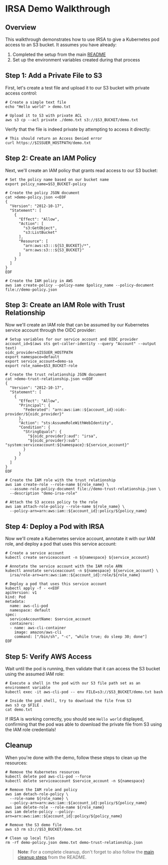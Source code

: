 # IRSA Demo Walkthrough

## Overview

This walkthrough demonstrates how to use IRSA to give a Kubernetes pod access to an S3 bucket. It assumes you have already:

1. Completed the setup from the main [README](./README.md)
2. Set up the environment variables created during that process

## Step 1: Add a Private File to S3

First, let's create a test file and upload it to our S3 bucket with private access control:

```console
# Create a simple text file
echo "Hello world" > demo.txt

# Upload it to S3 with private ACL
aws s3 cp --acl private ./demo.txt s3://$S3_BUCKET/demo.txt
```

Verify that the file is indeed private by attempting to access it directly:

```console
# This should return an Access Denied error
curl https://$ISSUER_HOSTPATH/demo.txt
```

## Step 2: Create an IAM Policy

Next, we'll create an IAM policy that grants read access to our S3 bucket:

```console
# Set the policy name based on our bucket name
export policy_name=$S3_BUCKET-policy

# Create the policy JSON document
cat >demo-policy.json <<EOF
{
  "Version": "2012-10-17",
  "Statement": [
    {
      "Effect": "Allow",
      "Action": [
        "s3:GetObject",
        "s3:ListBucket"
      ],
      "Resource": [
        "arn:aws:s3:::${S3_BUCKET}/*",
        "arn:aws:s3:::${S3_BUCKET}"
      ]
    }
  ]
}
EOF

# Create the IAM policy in AWS
aws iam create-policy --policy-name $policy_name --policy-document file://demo-policy.json
```

## Step 3: Create an IAM Role with Trust Relationship

Now we'll create an IAM role that can be assumed by our Kubernetes service account through the OIDC provider:

```console
# Setup variables for our service account and OIDC provider
account_id=$(aws sts get-caller-identity --query "Account" --output text)
oidc_provider=$ISSUER_HOSTPATH
export namespace=default
export service_account=demo-sa
export role_name=$S3_BUCKET-role

# Create the trust relationship JSON document
cat >demo-trust-relationship.json <<EOF
{
  "Version": "2012-10-17",
  "Statement": [
    {
      "Effect": "Allow",
      "Principal": {
        "Federated": "arn:aws:iam::${account_id}:oidc-provider/${oidc_provider}"
      },
      "Action": "sts:AssumeRoleWithWebIdentity",
      "Condition": {
        "StringEquals": {
          "${oidc_provider}:aud": "irsa",
          "${oidc_provider}:sub": "system:serviceaccount:${namespace}:${service_account}"
        }
      }
    }
  ]
}
EOF

# Create the IAM role with the trust relationship
aws iam create-role --role-name ${role_name} \
  --assume-role-policy-document file://demo-trust-relationship.json \
  --description "demo-irsa-role"

# Attach the S3 access policy to the role
aws iam attach-role-policy --role-name ${role_name} \
  --policy-arn=arn:aws:iam::${account_id}:policy/${policy_name}
```

## Step 4: Deploy a Pod with IRSA

Now we'll create a Kubernetes service account, annotate it with our IAM role, and deploy a pod that uses this service account:

```console
# Create a service account
kubectl create serviceaccount -n ${namespace} ${service_account}

# Annotate the service account with the IAM role ARN
kubectl annotate serviceaccount -n ${namespace} ${service_account} \
  irsa/role-arn=arn:aws:iam::${account_id}:role/${role_name}

# Deploy a pod that uses this service account
kubectl apply -f - <<EOF
apiVersion: v1
kind: Pod
metadata:
  name: aws-cli-pod
  namespace: default
spec:
  serviceAccountName: $service_account
  containers:
  - name: aws-cli-container
    image: amazon/aws-cli
    command: ["/bin/sh", "-c", "while true; do sleep 30; done"]
EOF
```

## Step 5: Verify AWS Access

Wait until the pod is running, then validate that it can access the S3 bucket using the assumed IAM role:

```console
# Execute a shell in the pod with our S3 file path set as an environment variable
kubectl exec -it aws-cli-pod -- env FILE=s3://$S3_BUCKET/demo.txt bash

# Inside the pod shell, try to download the file from S3
aws s3 cp $FILE .
cat demo.txt
```

If IRSA is working correctly, you should see `Hello world` displayed, confirming that the pod was able to download the private file from S3 using the IAM role credentials!

## Cleanup

When you're done with the demo, follow these steps to clean up the resources:

```console
# Remove the Kubernetes resources
kubectl delete pod aws-cli-pod --force
kubectl delete serviceaccount $service_account -n ${namespace}

# Remove the IAM role and policy
aws iam detach-role-policy \
  --role-name ${role_name} \
  --policy-arn=arn:aws:iam::${account_id}:policy/${policy_name}
aws iam delete-role --role-name ${role_name}
aws iam delete-policy --policy-arn=arn:aws:iam::${account_id}:policy/${policy_name}

# Remove the S3 demo file
aws s3 rm s3://$S3_BUCKET/demo.txt

# Clean up local files
rm -rf demo-policy.json demo.txt demo-trust-relationship.json
```

> **Note**: For a complete cleanup, don't forget to also follow the [main cleanup steps](./README.md#Cleanup) from the README.
